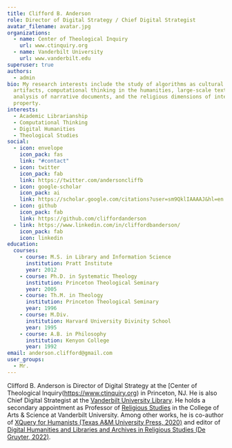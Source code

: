 ```yaml
---
title: Clifford B. Anderson
role: Director of Digital Strategy / Chief Digital Strategist
avatar_filename: avatar.jpg
organizations:
  - name: Center of Theological Inquiry
    url: www.ctinquiry.org
  - name: Vanderbilt University
    url: www.vanderbilt.edu
superuser: true
authors:
  - admin
bio: My research interests include the study of algorithms as cultural
  artifacts, computational thinking in the humanities, large-scale textual
  analysis of narrative documents, and the religious dimensions of intellectual
  property.
interests:
  - Academic Librarianship
  - Computational Thinking
  - Digital Humanities
  - Theological Studies
social:
  - icon: envelope
    icon_pack: fas
    link: "#contact"
  - icon: twitter
    icon_pack: fab
    link: https://twitter.com/andersoncliffb
  - icon: google-scholar
    icon_pack: ai
    link: https://scholar.google.com/citations?user=sm9QklIAAAAJ&hl=en
  - icon: github
    icon_pack: fab
    link: https://github.com/cliffordanderson
  - link: https://www.linkedin.com/in/cliffordbanderson/
    icon_pack: fab
    icon: linkedin
education:
  courses:
    - course: M.S. in Library and Information Science
      institution: Pratt Institute
      year: 2012
    - course: Ph.D. in Systematic Theology
      institution: Princeton Theological Seminary
      year: 2005
    - course: Th.M. in Theology
      institution: Princeton Theological Seminary
      year: 1996
    - course: M.Div.
      institution: Harvard University Divinity School
      year: 1995
    - course: A.B. in Philosophy
      institution: Kenyon College
      year: 1992
email: anderson.clifford@gmail.com
user_groups:
  - Mr.
---
```

Clifford B. Anderson is Director of Digital Strategy at the [Center of Theological Inquiry(https://www.ctinquiry.org) in Princeton, NJ. He is also Chief Digital Strategist at the [Vanderbilt University Library](http://www.library.vanderbilt.edu/). He holds a secondary appointment as Professor of [Religious Studies](https://as.vanderbilt.edu/religiousstudies/) in the College of Arts & Science at Vanderbilt University. Among other works, he is co-author of [XQuery for Humanists (Texas A&M University Press, 2020)](https://www.tamupress.com/book/9781623498290/xquery-for-humanists/) and editor of [Digital Humanities and Libraries and Archives in Religious Studies (De Gruyter, 2022)](https://www.degruyter.com/document/doi/10.1515/9783110536539/html).
